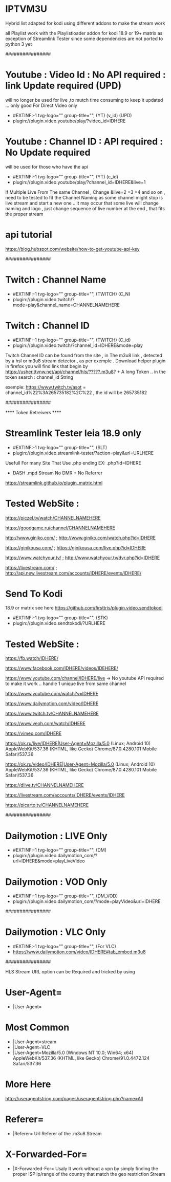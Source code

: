 # IPTVM3U


Hybrid list adapted for kodi using different addons to make the stream work

all Playlist work with the Playlistloader addon  for kodi 18.9 or 19+ matrix as exception of Streamlink Tester  since some dependencies are not ported to python 3 yet


################

# Youtube : Video Id :  No API required : link Update required (UPD)
will no longer be used for live ,to mutch time consuming to keep it updated ... only good For Direct Video only
- #EXTINF:-1 tvg-logo="" group-title="", (YT) (v_id) (UPD)
- plugin://plugin.video.youtube/play/?video_id=IDHERE

# Youtube : Channel ID : API required : No Update required
will be used for those who have the api
- #EXTINF:-1 tvg-logo="" group-title="", (YT) (c_id)
- plugin://plugin.video.youtube/play/?channel_id=IDHERE&live=1

If Multiple Live From The same Channel , Change &live=2  =3 =4   and so on  , need to be tested to fit the Channel Naming
as some channel might stop is live stream and start a new one .. it may occur that some live will change  naming and logo , just change sequence of live number at the end , that fits the proper stream 

# api tutorial
https://blog.hubspot.com/website/how-to-get-youtube-api-key

################


# Twitch : Channel Name
- #EXTINF:-1 tvg-logo="" group-title="", (TWITCH) (C_N)
- plugin://plugin.video.twitch/?mode=play&channel_name=CHANNELNAMEHERE

# Twitch : Channel ID
- #EXTINF:-1 tvg-logo="" group-title="", (TWITCH) (C_id)
- plugin://plugin.video.twitch/?channel_id=IDHERE&amp;mode=play

Twitch Channel ID can be found from the site , in The m3u8 link , detected by a hsl or m3u8 stream detector , as per exemple  . Download helper plugin in firefox
you will find link that begin by https://usher.ttvnw.net/api/channel/hls/?????.m3u8? + A long Token .. in the token search : channel_id String

exemple: https://www.twitch.tv/asot = channel_id%22%3A265735182%2C%22  , the id  will be 265735182

################

**** Token Retreivers ****

# Streamlink Tester leia 18.9 only

- #EXTINF:-1 tvg-logo="" group-title="",  (SLT)
- plugin://plugin.video.streamlink-tester/?action=play&url=URLHERE

Usefull For many  Site That Use .php ending  EX: .php?id=IDHERE

- DASH .mpd Stream  No DMR + No Referrer

https://streamlink.github.io/plugin_matrix.html

# Tested  WebSite :

https://piczel.tv/watch/CHANNELNAMEHERE

https://goodgame.ru/channel/CHANNELNAMEHERE

http://www.giniko.com/ ; http://www.giniko.com/watch.php?id=IDHERE

https://ginikousa.com/ ; https://ginikousa.com/live.php?id=IDHERE

https://www.watchyour.tv/ ; http://www.watchyour.tv/dvr.php?id=IDHERE

https://livestream.com/ ; http://api.new.livestream.com/accounts/IDHERE/events/IDHERE/


# Send To Kodi  
18.9 or matrix see here https://github.com/firsttris/plugin.video.sendtokodi

- #EXTINF:-1 tvg-logo="" group-title="", (STK)
- plugin://plugin.video.sendtokodi/?URLHERE

# Tested  WebSite :

https://fb.watch/IDHERE/

https://www.facebook.com/IDHERE/videos/IDEHERE/

https://www.youtube.com/channel/IDHERE/live ->  No youtube API required to make it work .. handle 1 unique live from same channel

https://www.youtube.com/watch?v=IDHERE

https://www.dailymotion.com/video/IDHERE

https://www.twitch.tv/CHANNELNAMEHERE

https://www.veoh.com/watch/IDHERE

https://vimeo.com/IDHERE

https://ok.ru/live/IDHERE|User-Agent=Mozilla/5.0 (Linux; Android 10) AppleWebKit/537.36 (KHTML, like Gecko) Chrome/87.0.4280.101 Mobile Safari/537.36

https://ok.ru/video/IDHERE|User-Agent=Mozilla/5.0 (Linux; Android 10) AppleWebKit/537.36 (KHTML, like Gecko) Chrome/87.0.4280.101 Mobile Safari/537.36

https://dlive.tv/CHANNELNAMEHERE

https://livestream.com/accounts/IDHERE/events/IDHERE

https://picarto.tv/CHANNELNAMEHERE


################


# Dailymotion : LIVE Only
- #EXTINF:-1 tvg-logo="" group-title="", (DM)
- plugin://plugin.video.dailymotion_com/?url=IDHERE&amp;mode=playLiveVideo

# Dailymotion : VOD Only
- #EXTINF:-1 tvg-logo="" group-title="", (DM_VOD)
- plugin://plugin.video.dailymotion_com/?mode=playVideo&url=IDHERE

################

# Dailymotion : VLC Only
- #EXTINF:-1 tvg-logo="" group-title="", (For VLC)
- https://www.dailymotion.com/video/IDHERE#tab_embed.m3u8


################

HLS Stream URL option can be Required and tricked by using

# User-Agent=
- |User-Agent=
# Most Common
- |User-Agent=stream
- |User-Agent=VLC
- |User-Agent=Mozilla/5.0 (Windows NT 10.0; Win64; x64) AppleWebKit/537.36 (KHTML, like Gecko) Chrome/91.0.4472.124 Safari/537.36
# More Here
http://useragentstring.com/pages/useragentstring.php?name=All
# Referer=
- |Referer=
Url Referer of the .m3u8 Stream
# X-Forwarded-For=
- |X-Forwarded-For=
Usaly It work without a vpn  by simply finding the proper ISP ip/range of the country that match the geo restriction Stream




